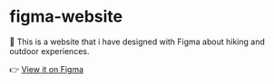 # figma-website

🎨 This is a website that i have designed with Figma about hiking and outdoor experiences.

👉 [View it on Figma](https://www.figma.com/design/yBKU5LIUmFjHg7cYPgzl91/Ergasia?node-id=161-2670&t=LY992KvlTRnFikY4-1)
